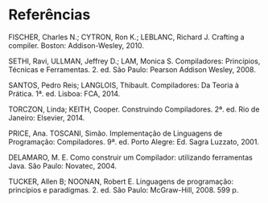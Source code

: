 Referências
======

FISCHER, Charles N.; CYTRON, Ron K.; LEBLANC, Richard J. Crafting a compiler. Boston: Addison-Wesley, 2010.

SETHI, Ravi, ULLMAN, Jeffrey D.; LAM, Monica S. Compiladores: Princípios, Técnicas e Ferramentas. 2. ed. São Paulo: Pearson Addison Wesley, 2008.

SANTOS, Pedro Reis; LANGLOIS, Thibault. Compiladores: Da Teoria à Prática. 1ª. ed. Lisboa: FCA, 2014.

TORCZON, Linda; KEITH, Cooper. Construindo Compiladores. 2ª. ed. Rio de Janeiro: Elsevier, 2014.

PRICE, Ana. TOSCANI, Simão. Implementação de Linguagens de Programação: Compiladores. 9ª. ed. Porto Alegre: Ed. Sagra Luzzato, 2001.

DELAMARO, M. E. Como construir um Compilador: utilizando ferramentas Java. São Paulo: Novatec, 2004.

TUCKER, Allen B; NOONAN, Robert E. Linguagens de programação: princípios e paradigmas. 2. ed. São Paulo: McGraw-Hill, 2008. 599 p.
